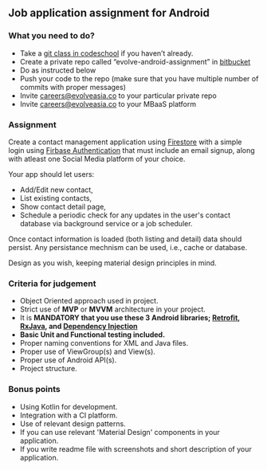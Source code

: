 ## Job application assignment for Android

### What you need to do?

* Take a [git class in codeschool](https://www.codeschool.com/courses/try-git) if you haven’t already.
* Create a private repo called “evolve-android-assignment” in [bitbucket](https://bitbucket.org)
* Do as instructed below
* Push your code to the repo (make sure that you have multiple number of commits with proper messages) 
* Invite careers@evolveasia.co to your particular private repo
* Invite careers@evolveasia.co to your MBaaS platform

### Assignment

Create a contact management application using [Firestore](https://firebase.google.com/docs/firestore/) with a simple login using [Firbase Authentication](https://firebase.google.com/docs/auth/) that must include an email signup, along with atleast one Social Media platform of your choice. 

Your app should let users:
* Add/Edit new contact, 
* List existing contacts,
* Show contact detail page,
* Schedule a periodic check for any updates in the user's contact database via background service or a job scheduler.

Once contact information is loaded (both listing and detail) data should persist. Any persistance mechnism can be used, i.e., cache or database.

Design as you wish, keeping material design principles in mind.

### Criteria for judgement

* Object Oriented approach used in project.
* Strict use of **MVP** or **MVVM** architecture in your project.
* It is **MANDATORY that you use these 3 Android libraries; [Retrofit](http://square.github.io/retrofit/), [RxJava](https://github.com/ReactiveX/RxJava), and [Dependency Injection](https://google.github.io/dagger/)**
* **Basic Unit and Functional testing included.**
* Proper naming conventions for XML and Java files.
* Proper use of ViewGroup(s) and View(s).
* Proper use of Android API(s).
* Project structure.


### Bonus points

* Using Kotlin for development.
* Integration with a CI platform.
* Use of relevant design patterns.
* If you can use relevant 'Material Design' components in your application.
* If you write readme file with screenshots and short description of your application.
